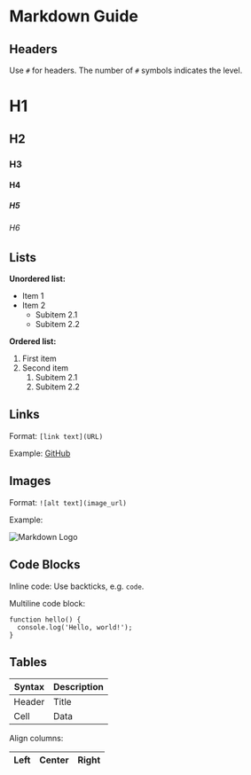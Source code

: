 <!-- Markdown - Medium -->

# Markdown Guide

## Headers

Use `#` for headers. The number of `#` symbols indicates the level.

# H1
## H2
### H3
#### H4
##### H5
###### H6

## Lists

**Unordered list:**
- Item 1
- Item 2
  - Subitem 2.1
  - Subitem 2.2

**Ordered list:**
1. First item
2. Second item
   1. Subitem 2.1
   2. Subitem 2.2

## Links

Format: `[link text](URL)`

Example: [GitHub](https://github.com)

## Images

Format: `![alt text](image_url)`

Example:

![Markdown Logo](https://markdown-here.com/img/icon256.png)

## Code Blocks

Inline code: Use backticks, e.g. `code`.

Multiline code block:

```
function hello() {
  console.log('Hello, world!');
}
```

## Tables

| Syntax | Description |
|--------|-------------|
| Header | Title       |
| Cell   | Data        |

Align columns:

| Left   | Center | Right  |
|:-------|:------:|-------:|
